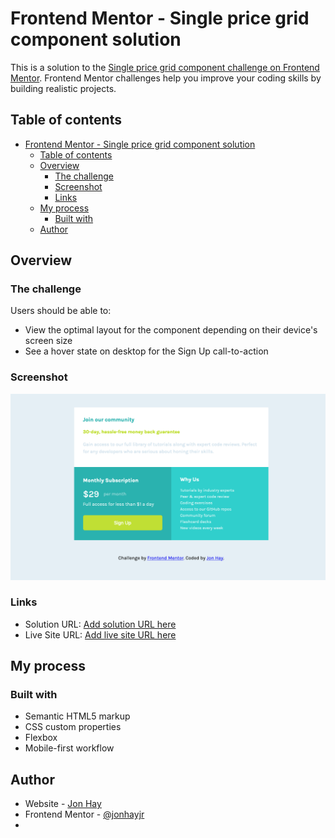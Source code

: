 # Frontend Mentor - Single price grid component solution

This is a solution to the [Single price grid component challenge on Frontend Mentor](https://www.frontendmentor.io/challenges/single-price-grid-component-5ce41129d0ff452fec5abbbc). Frontend Mentor challenges help you improve your coding skills by building realistic projects. 

## Table of contents

- [Frontend Mentor - Single price grid component solution](#frontend-mentor---single-price-grid-component-solution)
  - [Table of contents](#table-of-contents)
  - [Overview](#overview)
    - [The challenge](#the-challenge)
    - [Screenshot](#screenshot)
    - [Links](#links)
  - [My process](#my-process)
    - [Built with](#built-with)
  - [Author](#author)

## Overview

### The challenge

Users should be able to:

- View the optimal layout for the component depending on their device's screen size
- See a hover state on desktop for the Sign Up call-to-action

### Screenshot

![](screenshot.jpg)

### Links

- Solution URL: [Add solution URL here](https://your-solution-url.com)
- Live Site URL: [Add live site URL here](http://www.jonhayjr.com/single-price-grid-component/)

## My process

### Built with

- Semantic HTML5 markup
- CSS custom properties
- Flexbox
- Mobile-first workflow
## Author

- Website - [Jon Hay](https://www.jonhayjr.com/)
- Frontend Mentor - [@jonhayjr](https://www.frontendmentor.io/profile/jonhayjr)
- 
